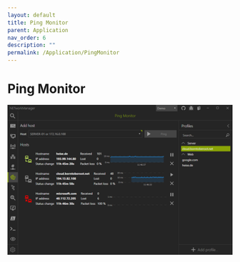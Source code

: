 ```yaml
---
layout: default
title: Ping Monitor
parent: Application
nav_order: 6
description: ""
permalink: /Application/PingMonitor
---
```


# Ping Monitor

![PingMonitor](06_PingMonitor.png)